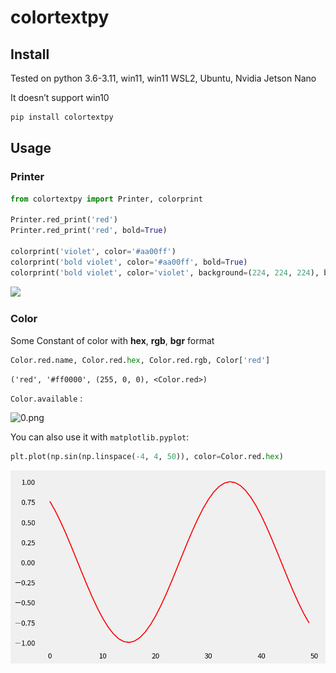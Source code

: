 # colortextpy

<!-- WARNING: THIS FILE WAS AUTOGENERATED! DO NOT EDIT! -->

## Install

Tested on python 3.6-3.11, win11, win11 WSL2, Ubuntu, Nvidia Jetson Nano

It doesn’t support win10

``` sh
pip install colortextpy
```

## Usage

### Printer

``` python
from colortextpy import Printer, colorprint

Printer.red_print('red')
Printer.red_print('red', bold=True)

colorprint('violet', color='#aa00ff')
colorprint('bold violet', color='#aa00ff', bold=True)
colorprint('bold violet', color='violet', background=(224, 224, 224), bold=True)
```

![](images/2.png)

### Color

Some Constant of color with **hex**, **rgb**, **bgr** format

``` python
Color.red.name, Color.red.hex, Color.red.rgb, Color['red']
```

    ('red', '#ff0000', (255, 0, 0), <Color.red>)

`Color.available` :

![0.png](images/0.png)

You can also use it with `matplotlib.pyplot`:

``` python
plt.plot(np.sin(np.linspace(-4, 4, 50)), color=Color.red.hex)
```

![](index_files/figure-commonmark/cell-5-output-1.png)
